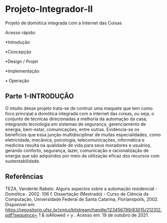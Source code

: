 # Projeto-Integrador-II

Projeto de domótica integrada com a Internet das Coisas

Acesso rápido:

•Introdução

•Concepção

•Design / Projet

•Implementação

• Operação

## Parte 1-INTRODUÇÃO
O intuito desse projeto trata-se de contruir uma maquete que tem como foco principal a domótica integrada com a internet das coisas, ou seja, o conjunto de técnicas direcionadas a melhoria da automação da casa, integrando tecnologia em sistemas de segurança, gerenciamento de energia, bem-estar, comunicações, entre outras. Evidencia-se os benefícios que essa junção multidisciplinar de muitas especialidades, como eletricidade, mecânica, psicologia, telecomunicações, informática e medicina resulta na qualidade de vida para seus moradores e usuários, gerando conforto, segurança, lazer, comunicação e racionalização de energia que são  adquiridos  por meio da utilização eficaz dos recursos com sustentabilidade.

## Referências

TEZA, Vanderlei Rabelo. Alguns aspectos sobre a automação residencial - Domótica . 2002. 106 f. Dissertação (Mestrado) - Curso de Ciência da Computação, Universidade Federal de Santa Catarina, Florianópolis, 2002. Disponível em: https://repositorio.ufsc.br/xmlui/bitstream/handle/123456789/83015/212312.pdf?sequence= 1 & isAllowed = y . Acesso em: 19 de outubro de 2021.
